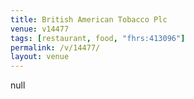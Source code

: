```yaml
---
title: British American Tobacco Plc
venue: v14477
tags: [restaurant, food, "fhrs:413096"]
permalink: /v/14477/
layout: venue
---
```

null